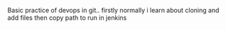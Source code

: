 Basic practice of devops in git..
firstly normally i learn about cloning and add files then copy path to run in jenkins
